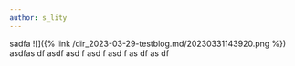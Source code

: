 ```yaml
---
author: s_lity
---
```



sadfa
![]({% link /dir_2023-03-29-testblog.md/20230331143920.png %})  
asdfas
df
asdf
asd
f
asd
f
asd
f
as
df
as
df